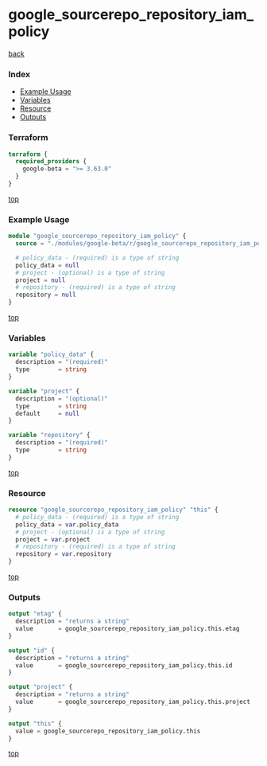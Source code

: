 # google_sourcerepo_repository_iam_policy

[back](../google-beta.md)

### Index

- [Example Usage](#example-usage)
- [Variables](#variables)
- [Resource](#resource)
- [Outputs](#outputs)

### Terraform

```terraform
terraform {
  required_providers {
    google-beta = ">= 3.63.0"
  }
}
```

[top](#index)

### Example Usage

```terraform
module "google_sourcerepo_repository_iam_policy" {
  source = "./modules/google-beta/r/google_sourcerepo_repository_iam_policy"

  # policy_data - (required) is a type of string
  policy_data = null
  # project - (optional) is a type of string
  project = null
  # repository - (required) is a type of string
  repository = null
}
```

[top](#index)

### Variables

```terraform
variable "policy_data" {
  description = "(required)"
  type        = string
}

variable "project" {
  description = "(optional)"
  type        = string
  default     = null
}

variable "repository" {
  description = "(required)"
  type        = string
}
```

[top](#index)

### Resource

```terraform
resource "google_sourcerepo_repository_iam_policy" "this" {
  # policy_data - (required) is a type of string
  policy_data = var.policy_data
  # project - (optional) is a type of string
  project = var.project
  # repository - (required) is a type of string
  repository = var.repository
}
```

[top](#index)

### Outputs

```terraform
output "etag" {
  description = "returns a string"
  value       = google_sourcerepo_repository_iam_policy.this.etag
}

output "id" {
  description = "returns a string"
  value       = google_sourcerepo_repository_iam_policy.this.id
}

output "project" {
  description = "returns a string"
  value       = google_sourcerepo_repository_iam_policy.this.project
}

output "this" {
  value = google_sourcerepo_repository_iam_policy.this
}
```

[top](#index)